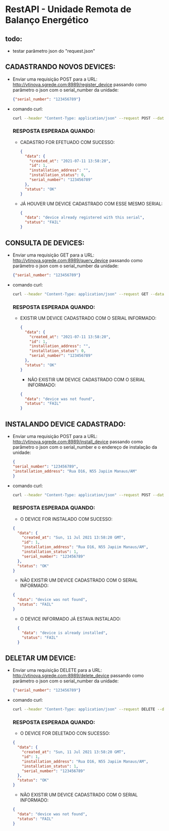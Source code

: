# RestAPI - Unidade Remota de Balanço Energético

## todo:
- testar parâmetro json do "request.json"

## CADASTRANDO NOVOS DEVICES:
- Enviar uma requisição POST para a URL: http://vtinova.sgrede.com:8989/register_device passando como parâmetro o json com o serial_number da unidade: 
    ```json
    {"serial_number": "123456789"}
    ```
- comando curl:
    ```bash
    curl --header "Content-Type: application/json" --request POST --data '{"serial_number": "123456789"}' http://vtinova.sgrede.com:8989/register_device
    ```
  
    ### RESPOSTA ESPERADA QUANDO:
    - CADASTRO FOR EFETUADO COM SUCESSO:
        ```json
        {
          "data": {
            "created_at": "2021-07-11 13:58:20",
            "id": 1,
            "installation_address": "",
            "installation_status": 0,
            "serial_number": "123456789"
          },
          "status": "OK"
        }
      ```
      
    - JÁ HOUVER UM DEVICE CADASTRADO COM ESSE MESMO SERIAL:
      
        ```json
        {
          "data": "device already registered with this serial",
          "status": "FAIL"
        }
        ```
  
## CONSULTA DE DEVICES:
- Enviar uma requisição GET para a URL: http://vtinova.sgrede.com:8989/query_device passando como parâmetro o json com o serial_number da unidade: 
    
    ```json
  {"serial_number": "123456789"}
    ```
  
- comando curl:
    ```bash
    curl --header "Content-Type: application/json" --request GET --data '{"serial_number": "123456789"}' http://vtinova.sgrede.com:8989/query_device
    ```
  
    ### RESPOSTA ESPERADA QUANDO:
  - EXISTIR UM DEVICE CADASTRADO COM O SERIAL INFORMADO:
    ```json
    {
      "data": {
        "created_at": "2021-07-11 13:58:20",
        "id": 1,
        "installation_address": "",
        "installation_status": 0,
        "serial_number": "123456789"
      },
      "status": "OK"
    }
    ```
    
    - NÃO EXISTIR UM DEVICE CADASTRADO COM O SERIAL INFORMADO:
    
    ```json
    {
      "data": "device was not found",
      "status": "FAIL"
    }
    ```

## INSTALANDO DEVICE CADASTRADO:
- Enviar uma requisição POST para a URL: http://vtinova.sgrede.com:8989/install_device passando como parâmetro o json com o serial_number e o endereço de instalação da unidade: 
    
    ```json
    {
    "serial_number": "123456789",
    "installation_address": "Rua D16, N55 Japiim Manaus/AM"
    }
    ```
  
- comando curl:
  
    ```bash
    curl --header "Content-Type: application/json" --request POST --data '{"serial_number": "123456789", "installation_address": "Rua D16, N55 Japiim Manaus/AM"}' http://vtinova.sgrede.com:8989/install_device
    ```
  
    ### RESPOSTA ESPERADA QUANDO:
    - O DEVICE FOR INSTALADO COM SUCESSO:
    ```json
    {
      "data": {
        "created_at": "Sun, 11 Jul 2021 13:58:20 GMT",
        "id": 1,
        "installation_address": "Rua D16, N55 Japiim Manaus/AM",
        "installation_status": 1,
        "serial_number": "123456789"
      },
      "status": "OK"
    }
    ```
    
    - NÃO EXISTIR UM DEVICE CADASTRADO COM O SERIAL INFORMADO:
    
    ```json
    {
      "data": "device was not found",
      "status": "FAIL"
    }
    ```
  
    - O DEVICE INFORMADO JÁ ESTAVA INSTALADO:
  ```json
    {
      "data": "device is already installed",
      "status": "FAIL"
    }
  ```
  
  
## DELETAR UM DEVICE:
- Enviar uma requisição DELETE para a URL: http://vtinova.sgrede.com:8989/delete_device passando como parâmetro o json com o serial_number da unidade: 
  ```json
  {"serial_number": "123456789"}
  ```
  
- comando curl:
    ```bash
    curl --header "Content-Type: application/json" --request DELETE --data '{"serial_number": "123456789"}' http://vtinova.sgrede.com:8989/delete_device
    ```
  
    ### RESPOSTA ESPERADA QUANDO:
    - O DEVICE FOR DELETADO CON SUCESSO:
    
    ```json
    {
      "data": {
        "created_at": "Sun, 11 Jul 2021 13:58:20 GMT",
        "id": 1,
        "installation_address": "Rua D16, N55 Japiim Manaus/AM",
        "installation_status": 1,
        "serial_number": "123456789"
      },
      "status": "OK"
    }
    ```
  
    - NÃO EXISTIR UM DEVICE CADASTRADO COM O SERIAL INFORMADO:
    
    ```json
    {
      "data": "device was not found",
      "status": "FAIL"
    }
    ```